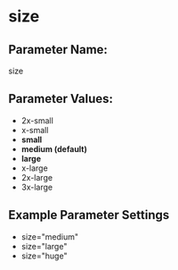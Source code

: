 # size

## Parameter Name:

size

## Parameter Values:

* 2x-small
* x-small
* **small**
* **medium \(default\)**
* **large**
* x-large
* 2x-large
* 3x-large

## Example Parameter Settings

* size="medium"
* size="large"
* size="huge"



